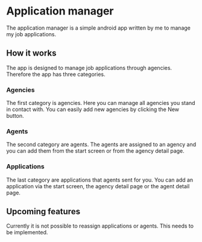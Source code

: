 # Application manager
The application manager is a simple android app written by me to manage my job applications.

## How it works
The app is designed to manage job applications through agencies. Therefore the app has three categories.

### Agencies
The first category is agencies. Here you can manage all agencies you stand in contact with. You can easily add new agencies by clicking the New button.

### Agents
The second category are agents. The agents are assigned to an agency and you can add them from the start screen or from the agency detail page.

### Applications
The last category are applications that agents sent for you. You can add an application via the start screen, the agency detail page or the agent detail page.

## Upcoming features
Currently it is not possible to reassign applications or agents. This needs to be implemented.
